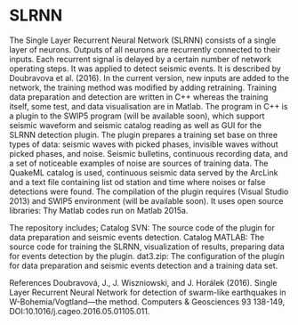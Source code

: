 # SLRNN
The Single Layer Recurrent Neural Network (SLRNN) consists of a single layer of neurons. Outputs of all neurons are recurrently connected to their inputs. Each recurrent signal is delayed by a certain number of network operating steps. It was applied to detect seismic events. It is described by Doubravova et al. (2016). In the current version, new inputs are added to the network, the training method was modified by adding retraining.  Training data preparation and detection are written in C++ whereas the training itself, some test, and data visualisation are in Matlab. The program in C++ is a plugin to the SWIP5 program (will be available soon), which support seismic waveform and seismic catalog reading as well as GUI for the SLRNN detection plugin. The plugin prepares a training set base on three types of data: seismic waves with picked phases, invisible waves without picked phases, and noise. Seismic bulletins, continuous recording data, and a set of noticeable examples of noise are sources of training data. The QuakeML catalog is used, continuous seismic data served by the ArcLink and a text file containing list od station and time where noises or false detections were found.
The compilation of the plugin requires (Visual Studio 2013) and SWIP5 environment (will be available soon). It uses open source libraries:
Thy Matlab codes run on Matlab 2015a.

The repository includes;
Catalog SVN: The source code of the plugin for data preparation and seismic events detection.
Catalog MATLAB: The source code for training the SLRNN, visualization of results, preparing data for events detection by the plugin.
dat3.zip: The configuration of the plugin for data preparation and seismic events detection and a training data set.

References
Doubravová, J., J. Wiszniowski, and J. Horálek (2016). Single Layer Recurrent Neural Network for detection of swarm-like earthquakes in W-Bohemia/Vogtland—the method. Computers & Geosciences 93 138-149, DOI:10.1016/j.cageo.2016.05.01105.011.
